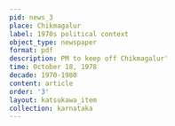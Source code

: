 ```yaml
---
pid: news_3
place: Chikmagalur
label: 1970s political context
object_type: newspaper
format: pdf
description: PM to keep off Chikmagalur'
time: October 18, 1978
decade: 1970-1980
content: article
order: '3'
layout: katsukawa_item
collection: karnataka
---
```

